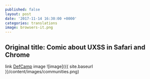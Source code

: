 ```yaml
---
published: false
layout: post
date: '2017-11-14 16:30:00 +0000'
categories: translations
image: browsers-it.png
---
```



## Original title: Comic about UXSS in Safari and Chrome



link  [DefCamp][defcamp]
image ![image]({{ site.baseurl }}/content/images/communities.png)

[defcamp]:     https://def.camp/
